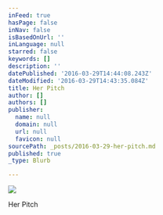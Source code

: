 ```yaml
---
inFeed: true
hasPage: false
inNav: false
isBasedOnUrl: ''
inLanguage: null
starred: false
keywords: []
description: ''
datePublished: '2016-03-29T14:44:08.243Z'
dateModified: '2016-03-29T14:43:35.084Z'
title: Her Pitch
author: []
authors: []
publisher:
  name: null
  domain: null
  url: null
  favicon: null
sourcePath: _posts/2016-03-29-her-pitch.md
published: true
_type: Blurb

---
```

![](https://the-grid-user-content.s3-us-west-2.amazonaws.com/a38b49eb-9ed1-4dfd-b3e2-e421b9ed33d9.jpg)

Her Pitch